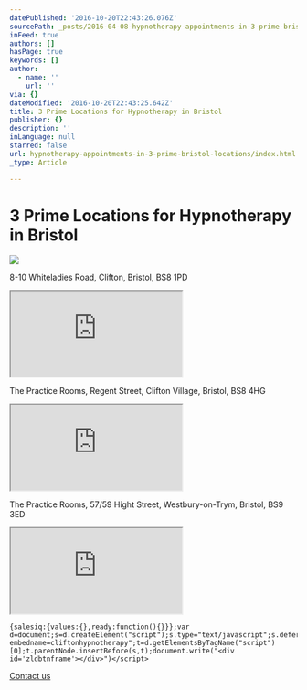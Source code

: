 ```yaml
---
datePublished: '2016-10-20T22:43:26.076Z'
sourcePath: _posts/2016-04-08-hypnotherapy-appointments-in-3-prime-bristol-locations.md
inFeed: true
authors: []
hasPage: true
keywords: []
author:
  - name: ''
    url: ''
via: {}
dateModified: '2016-10-20T22:43:25.642Z'
title: 3 Prime Locations for Hypnotherapy in Bristol
publisher: {}
description: ''
inLanguage: null
starred: false
url: hypnotherapy-appointments-in-3-prime-bristol-locations/index.html
_type: Article

---
```

# 3 Prime Locations for Hypnotherapy in Bristol
![](https://s3-us-west-2.amazonaws.com/the-grid-img/p/e2291df59c76781226364c7b20b242a67b59e5f0.jpg)

8-10 Whiteladies Road, Clifton, Bristol, BS8 1PD

<iframe src="https://the-grid.github.io/ed-location/?latitude=20&amp;longitude=-35&amp;zoom=16&amp;address=Whiteladies%20Road%2C%20City%20of%20Bristol%2C%20City%20of%20Bristol%20BS8%202NP%2C%20United%20Kingdom" style=""></iframe>

The Practice Rooms, Regent Street, Clifton Village, Bristol, BS8 4HG

<iframe src="https://the-grid.github.io/ed-location/?latitude=20&amp;longitude=-35&amp;zoom=17&amp;address=BS8%204HG%2C%20City%20of%20Bristol%2C%20United%20Kingdom" style=""></iframe>

The Practice Rooms, 57/59 Hight Street, Westbury-on-Trym, Bristol, BS9 3ED

<iframe src="https://the-grid.github.io/ed-location/?latitude=20&amp;longitude=-35&amp;zoom=17&amp;address=Westbury-on-Trym%2C%20City%20of%20Bristol%2C%20City%20of%20Bristol%20BS9%203DR%20United%20Kingdom" style=""></iframe>

    {salesiq:{values:{},ready:function(){}}};var d=document;s=d.createElement("script");s.type="text/javascript";s.defer=true;s.src="https://salesiq.zoho.com/changeswelcome/button.ls?embedname=cliftonhypnotherapy";t=d.getElementsByTagName("script")[0];t.parentNode.insertBefore(s,t);document.write("<div id='zldbtnframe'></div>")</script>

[Contact us][0]

[0]: http://www.cliftonhypnotherapy.com/contact-us/
